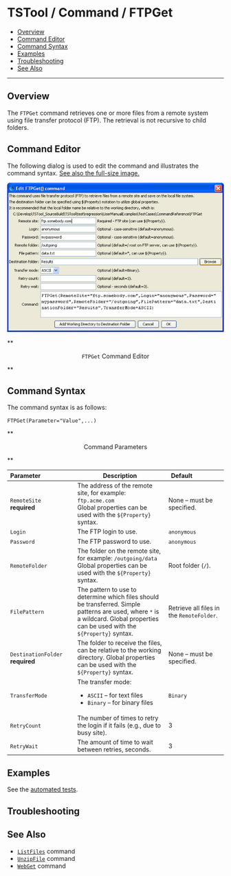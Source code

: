# TSTool / Command / FTPGet #

* [Overview](#overview)
* [Command Editor](#command-editor)
* [Command Syntax](#command-syntax)
* [Examples](#examples)
* [Troubleshooting](#troubleshooting)
* [See Also](#see-also)

-------------------------

## Overview ##

The `FTPGet` command retrieves one or more files from a remote system using file transfer protocol (FTP).
 The retrieval is not recursive to child folders.

## Command Editor ##

The following dialog is used to edit the command and illustrates the command syntax.
<a href="../FTPGet.png">See also the full-size image.</a>

![FTPGet](FTPGet.png)

**<p style="text-align: center;">
`FTPGet` Command Editor
</p>**

## Command Syntax ##

The command syntax is as follows:

```text
FTPGet(Parameter="Value",...)
```
**<p style="text-align: center;">
Command Parameters
</p>**

|**Parameter**&nbsp;&nbsp;&nbsp;&nbsp;&nbsp;&nbsp;&nbsp;&nbsp;&nbsp;&nbsp;&nbsp;&nbsp;&nbsp;&nbsp;&nbsp;&nbsp;&nbsp;&nbsp;&nbsp; | **Description** | **Default**&nbsp;&nbsp;&nbsp;&nbsp;&nbsp;&nbsp;&nbsp;&nbsp;&nbsp;&nbsp;&nbsp;&nbsp;&nbsp;&nbsp;&nbsp;&nbsp; |
| --------------|-----------------|----------------- |
|`RemoteSite`<br>**required**|The address of the remote site, for example: `ftp.acme.com`<br>Global properties can be used with the `${Property}` syntax.|None – must be specified.|
|`Login`|The FTP login to use.|`anonymous`|
|`Password`|The FTP password to use.|`anonymous`|
|`RemoteFolder`|The folder on the remote site, for example: `/outgoing/data`<br>Global properties can be used with the `${Property}` syntax.|Root folder (`/`).|
|`FilePattern`|The pattern to use to determine which files should be transferred.  Simple patterns are used, where `*` is a wildcard.  Global properties can be used with the `${Property}` syntax.|Retrieve all files in the `RemoteFolder`.|
|`DestinationFolder`<br>**required**|The folder to receive the files, can be relative to the working directory.  Global properties can be used with the `${Property}` syntax.|None – must be specified.|
|`TransferMode`|The transfer mode:<ul><li>`ASCII` – for text files</li><li>`Binary` – for binary files</li></ul>|`Binary`|
|`RetryCount`|The number of times to retry the login if it fails (e.g., due to busy site).|3|
|`RetryWait`|The amount of time to wait between retries, seconds.|3|

## Examples ##

See the [automated tests](https://github.com/OpenWaterFoundation/cdss-app-tstool-test/tree/master/test/regression/commands/general/FTPGet).

## Troubleshooting ##

## See Also ##

* [`ListFiles`](../ListFiles/ListFiles) command
* [`UnzipFile`](../UnzipFile/UnzipFile) command
* [`WebGet`](../WebGet/WebGet) command

